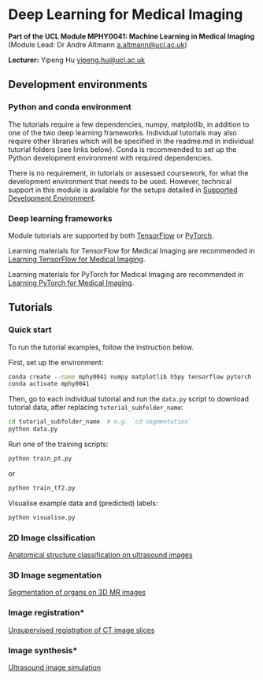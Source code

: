 # Deep Learning for Medical Imaging

**Part of the UCL Module MPHY0041: Machine Learning in Medical Imaging** (Module Lead: Dr Andre Altmann <a.altmann@ucl.ac.uk>)

**Lecturer:** Yipeng Hu <yipeng.hu@ucl.ac.uk>

## Development environments

### Python and conda environment
The tutorials require a few dependencies, numpy, matplotlib, in addition to one of the two deep learning frameworks. Individual tutorials may also require other libraries which will be specified in the readme.md in individual tutorial folders (see links below). Conda is recommended to set up the Python development environment with required dependencies. 

There is no requirement, in tutorials or assessed coursework, for what the development environment that needs to be used. However, technical support in this module is available for the setups detailed in [Supported Development Environment](docs/env.md). 

### Deep learning frameworks
Module tutorials are supported by both [TensorFlow](https://www.tensorflow.org/) or [PyTorch](https://pytorch.org/). 

Learning materials for TensorFlow for Medical Imaging are recommended in [Learning TensorFlow for Medical Imaging](docs/tensorflow.md).

Learning materials for PyTorch for Medical Imaging are recommended in [Learning PyTorch for Medical Imaging](docs/pytorch.md).


## Tutorials
### Quick start
To run the tutorial examples, follow the instruction below.

First, set up the environment:
``` bash
conda create --name mphy0041 numpy matplotlib h5py tensorflow pytorch
conda activate mphy0041
```

Then, go to each individual tutorial and run the `data.py` script to download tutorial data, after replacing `tutorial_subfolder_name`:
``` bash
cd tutorial_subfolder_name  # e.g. `cd segmentation`
python data.py
```

Run one of the training scripts:
``` bash
python train_pt.py
```
or 
``` bash
python train_tf2.py
```

Visualise example data and (predicted) labels:
``` bash
python visualise.py
```

### 2D Image clssification
[Anatomical structure classification on ultrasound images](tutorials/classification)

### 3D Image segmentation
[Segmentation of organs on 3D MR images](tutorials/segmentation)

### Image registration*
[Unsupervised registration of CT image slices](tutorials/registration)

### Image synthesis*
[Ultrasound image simulation](tutorials/synthesis)
